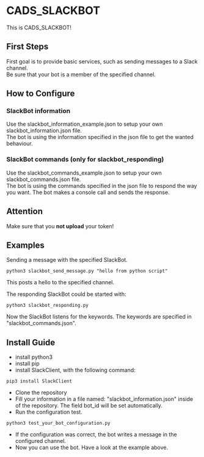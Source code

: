 # CADS_SLACKBOT
This is CADS_SLACKBOT!

## First Steps
First goal is to provide basic services, such as sending messages to a Slack channel.  
Be sure that your bot is a member of the specified channel.

## How to Configure
### SlackBot information
Use the slackbot_information_example.json to setup your own slackbot_information.json file.  
The bot is using the information specified in the json file to get the wanted behaviour.

### SlackBot commands (only for slackbot_responding)
Use the slackbot_commands_example.json to setup your own slackbot_commands.json file.  
The bot is using the commands specified in the json file to respond the way you want.
The bot makes a console call and sends the response.

## Attention
Make sure that you **not upload** your token! 

## Examples

Sending a message with the specified SlackBot.
```
python3 slackbot_send_message.py "hello from python script"
```
This posts a hello to the specified channel.

The responding SlackBot could be started with:
```
python3 slackbot_responding.py
```
Now the SlackBot listens for the keywords. The keywords are specified in "slackbot_commands.json". 


## Install Guide

+ install python3
+ install pip
+ install SlackClient, with the following command:
````
pip3 install SlackClient
````
+ Clone the repository
+ Fill your information in a file named: "slackbot_information.json" inside of the repository. The field bot_id will be set automatically.
+ Run the configuration test.
````
python3 test_your_bot_configuration.py
````
+ If the configuration was correct, the bot writes a message in the configured channel.
+ Now you can use the bot. Have a look at the example above.

